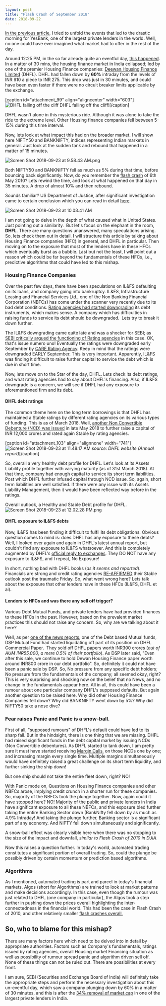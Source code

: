 ```yaml
---
layout: post
title: "Flash Crash of September 2018"
date: 2018-09-22
---
```


[In the previous article](https://globalspectre.wordpress.com/2018/09/22/black-friday/), I tried to unfold the events that led to the drastic morning for YesBank, one of the largest private lenders in the world. Well, no one could have ever imagined what market had to offer in the rest of the day.

Around 12:25 PM, in the so far already quite an eventful day, [this happened](https://www.youtube.com/watch?v=abaPjYiElew). In a matter of 30 mins, the housing finance market in India collapsed; led by one of the premier Housing Finance companies: <span style="text-decoration:underline;">Deewan Housing Finance Limited</span> (DHFL). DHFL had fallen down by **60%** intraday from the levels of INR 610 a piece to INR 275\. This drop was just in 30 minutes, and could have been even faster if there were no circuit breaker limits applicable by the exchange.

[caption id="attachment_99" align="aligncenter" width="603"]![DHFL falling off the cliff](https://globalspectre.files.wordpress.com/2018/09/screen-shot-2018-09-23-at-9-48-08-am.png) DHFL falling off the cliff![/caption]

DHFL wasn't alone in this mysterious ride. Although it was alone to take the ride to the extreme level. Other Housing finance companies fell between 5-15% during this time interval.

Now, lets look at what impact this had on the broader market. I will show here NIFTY50 and BANKNIFTY, indices representing Indian markets in general. Just look at the sudden tank and rebound that happened in a matter of 15 minutes.

![Screen Shot 2018-09-23 at 9.58.43 AM.png](https://globalspectre.files.wordpress.com/2018/09/screen-shot-2018-09-23-at-9-58-43-am.png)

Both NIFTY50 and BANKNIFTY fell as much as 5% during that time, before bouncing back significantly. Now, do you remember the [flash crash](https://en.m.wikipedia.org/wiki/2010_Flash_Crash?wprov=sfla1) of 6th May 2010? Lets rewind the time, and look at what happened on that day in 35 minutes. A drop of almost 10% and then rebound.

Sounds familiar? US Department of Justice, after significant investigation came to certain conclusion which you can read in detail [here](https://en.m.wikipedia.org/wiki/2010_Flash_Crash?wprov=sfla1).

![Screen Shot 2018-09-23 at 10.03.41 AM](https://globalspectre.files.wordpress.com/2018/09/screen-shot-2018-09-23-at-10-03-41-am.png)

I am not going to delve in the depth of what caused what in United States. Just pointing out a similarity.  But let's focus on the elephant in the room, **DHFL**. There are many questions unanswered, many speculations arising. So, lets check them out in detail. I will structure this article by talking about Housing Finance companies (HFC) in general, and DHFL in particular. Then moving on to the exposure that most of the lenders have in these HFCs which eventually burst as a bubble. Last but not the least, I will point out a reason which could be far beyond the fundamentals of these HFCs, i.e., predictive algorithms that could have led to this mishap.

### Housing Finance Companies

Over the past few days, there have been speculations on IL&FS defaulting on its loans, and company going into bankruptcy. IL&FS, Infrastructure Leasing and Financial Services Ltd., one of the Non Banking Financial Corporation (NBFCs) has come under the scanner very recently due to its bad debt conditions. [Rating agencies had started downgrading](https://www.thehindubusinessline.com/money-and-banking/care-ratings-downgrades-ilfs-debt-instruments-bank-facilities/article24914106.ece) its debt instruments, which makes sense. A company which has difficulties in raising funds to service its debt should be downgraded.  Lets try to break it down further.

The IL&FS downgrading came quite late and was a shocker for SEBI; as [SEBI critically argued the functioning of Rating agencies](https://www.business-standard.com/article/economy-policy/heat-on-rating-agencies-for-failing-to-spot-il-fs-liquidity-crisis-118091901167_1.html) in this case. OK, that's issue numero uno! Eventually the ratings were downgraded early September by [CARE Rating Agency](https://www.thehindubusinessline.com/money-and-banking/care-ratings-downgrades-ilfs-debt-instruments-bank-facilities/article24914106.ece). Keep in mind that the ratings were downgraded EARLY September. This is very important. Apparently, IL&FS was finding it difficult to raise further capital to service the debt which is due in short time.

Now, lets move on to the Star of the day, DHFL. Lets check its debt ratings, and what rating agencies had to say about DHFL's financing. Also, if IL&FS downgrade is a concern, we will see if DHFL had any exposure to aforementioned firm and its debt.

#### DHFL debt ratings

The common theme here on the long term borrowings is that DHFL has maintained a Stable ratings by different rating agencies on its various types of funding. This is as of March 2018\. Well, [another Non Convertible Debenture (NCD) was issued](https://www.dhfl.com/docs/default-source/investors/public-issue-of-ncds-4th-may-2018/project-big---tranche-1-prospectus.pdf) in late May 2018 to further raise a capital of INR 12,000 crores and rated again Stable by rating agencies.

[caption id="attachment_103" align="alignnone" width="741"]![Screen Shot 2018-09-23 at 11.48.17 AM](https://globalspectre.files.wordpress.com/2018/09/screen-shot-2018-09-23-at-11-48-17-am.png) _source: DHFL website (Annual report)_[/caption]

So, overall a very healthy debt profile for DHFL. Let's look at its Assets Liability profile together with varying maturity (as of 31st March 2018). At that time, company had enough capital to service its short term liabilities. Post which DHFL further infused capital through NCD issue. So, again, short term liabilities are well satisfied. If there were any issue with its Assets Liability Management, then it would have been reflected way before in the ratings.

Overall outlook, a Healthy and Stable Debt profile for DHFL. ![Screen Shot 2018-09-23 at 12.02.28 PM.png](https://globalspectre.files.wordpress.com/2018/09/screen-shot-2018-09-23-at-12-02-28-pm.png)

#### DHFL exposure to IL&FS debts

Now, IL&FS has been finding it difficult to fulfil its debt obligations. Obvious question comes to mind is: does DHFL has any exposure to these debts? Well, I looked over again and again in DHFL's latest annual report, but couldn't find any exposure to IL&FS whatsoever. And this is completely augmented by DHFL's [official reply to exchanges](https://nseindia.com/corporate/sbedarkar_21092018171531_DHFL_7629_reply_828.pdf). They DO NOT have any exposure to IL&FS, and I repeat, No Exposure!

In short, nothing bad with DHFL books (_as it seems and reported_). Financials are strong and credit rating agencies [RE-AFFIRMED](https://nseindia.com/corporate/DHFL_22092018133355_1222_SS500_20180922_09013420_992.pdf) their Stable outlook post the traumatic Friday. So, what went wrong here? Lets talk about the exposure that other lenders have in these HFCs (IL&FS, DHFL et al).

#### Lenders to HFCs and was there any sell off trigger?

Various Debt Mutual Funds, and private lenders have had provided finances to these HFCs in the past. However, based on the prevalent market practices this should not raise any concern. So, why are we talking about it here?

Well, as per [one of the news reports](https://economictimes.indiatimes.com/markets/stocks/news/dhfl-paper-sale-by-dsp-triggered-panic/articleshow/65908110.cms), one of the Debt based Mutual funds, DSP Mutual Fund had started liquidating off part of its position on DHFL Commercial Paper.  They sold off DHFL papers worth INR300 crores (_out of AUM INR55,000; a mere 0.5% of their portfolio_). As DSP later said, "Even after this sale, we continue to hold Dewan Housing Finance paper worth around INR800 crore in our debt portfolio". So, definitely it could not have been a panic sale by DSP. So, No pressure from any specific debt holders; No pressure from the fundamentals of the company; all seemed okay, right? This is very surprising and shocking now on the belief that no News, and no change in the fundamentals appear here. All in all, this could have been a rumour about one particular company DHFL's supposed defaults. But again another question to be raised here. Why did other Housing Finance Companies fell down? Why did BANKNIFTY went down by 5%? Why did NIFTY50 take a nose dive?

### Fear raises Panic and Panic is a snow-ball.

First of all, "supposed rumours" of DHFL's default could have led to its sharp fall. But in the hindsight, there is one thing that we are missing. DHFL had raised significant funds in the debt capital market by issuing NCDs (Non Convertible debentures). As DHFL started to tank down, I am pretty sure it must have started receiving <span style="text-decoration:underline;">Margin Calls </span> on those NCDs one by one; and increasing margin every single time. Multiple margins simultaneously would have definitely raised a great challenge on its short term liquidity, and further sinking the ship down!

But one ship should not take the entire fleet down, right? NO!

With Panic mode on, Questions on Housing Finance companies and other NBFCs arose, implying credit crunch in a shorter run for these companies. So, majority of the NBFCs took the plunge together. Now, again could it have stopped here? NO! Majority of the public and private lenders in India have significant exposure to all these NBFCs, and this exposure bled further taking the entire Banking Sector down (BankNifty fell down by as much as 4.9% Intraday! And taking the plunge further, Banking sector is a significant part of any economy. And NIFTY fell down simultaneously and significantly.

A snow-ball effect was clearly visible here when there was no stopping to the size of the impact and downfall, _similar to Flash Crash of 2010 in DJIA_.

Now this raises a question further. In today's world, automated trading constitutes a significant portion of overall trading. So, could the plunge be possibly driven by certain momentum or prediction based algorithms.

### Algorithms

As I mentioned, automated trading is part and parcel in today's financial markets. Algos (short for Algorithms) are trained to look at market patterns and make decisions accordingly. In this case, even though the rumour was just related to DHFL (one company in particular), the Algos took a step further in pushing down the prices overall highlighting the inter-connectedness in the financial world. This had been the case in Flash Crash of 2010, and other relatively smaller [flash crashes overall.](https://en.wikipedia.org/wiki/Flash_crash)

## So, who to blame for this mishap?

There are many factors here which need to be delved into in detail by appropriate authorities. Factors such as Company's fundamentals, ratings issued by rating agencies, overall Housing market Financing situation as well as possibility of rumour spread panic and algorithm driven sell off. None of these things can not be ruled out. There are possibilities at every front.

I am sure, SEBI (Securities and Exchange Board of India) will definitely take the appropriate steps and perform the necessary investigation about this un-eventful day, which saw a company plunging down by 60% in a matter of 30 minutes, and this is after the [34% removal of market cap](https://globalspectre.wordpress.com/2018/09/22/black-friday/) in one of the largest private lenders in India.